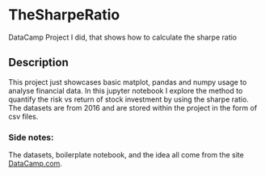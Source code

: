 # TheSharpeRatio
DataCamp Project I did, that shows how to calculate the sharpe ratio

## Description

This project just showcases basic matplot, pandas and numpy usage to analyse financial data. In this jupyter notebook I explore the method to quantify the risk vs return of stock investment by using the sharpe ratio. The datasets are from 2016 and are stored within the project in the form of csv files.

### Side notes:

The datasets, boilerplate notebook, and the idea all come from the site [DataCamp.com](https://www.datacamp.com).